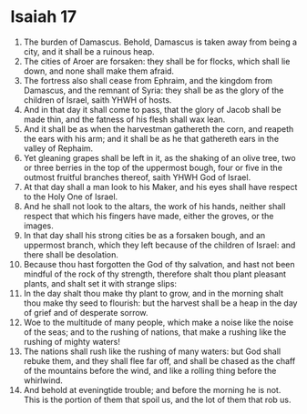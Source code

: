 ﻿# Isaiah 17
1. The burden of Damascus. Behold, Damascus is taken away from being a city, and it shall be a ruinous heap. 
2. The cities of Aroer are forsaken: they shall be for flocks, which shall lie down, and none shall make them afraid. 
3. The fortress also shall cease from Ephraim, and the kingdom from Damascus, and the remnant of Syria: they shall be as the glory of the children of Israel, saith YHWH of hosts. 
4. And in that day it shall come to pass, that the glory of Jacob shall be made thin, and the fatness of his flesh shall wax lean. 
5. And it shall be as when the harvestman gathereth the corn, and reapeth the ears with his arm; and it shall be as he that gathereth ears in the valley of Rephaim. 
6.  Yet gleaning grapes shall be left in it, as the shaking of an olive tree, two or three berries in the top of the uppermost bough, four or five in the outmost fruitful branches thereof, saith YHWH God of Israel. 
7. At that day shall a man look to his Maker, and his eyes shall have respect to the Holy One of Israel. 
8. And he shall not look to the altars, the work of his hands, neither shall respect that which his fingers have made, either the groves, or the images. 
9.  In that day shall his strong cities be as a forsaken bough, and an uppermost branch, which they left because of the children of Israel: and there shall be desolation. 
10. Because thou hast forgotten the God of thy salvation, and hast not been mindful of the rock of thy strength, therefore shalt thou plant pleasant plants, and shalt set it with strange slips: 
11. In the day shalt thou make thy plant to grow, and in the morning shalt thou make thy seed to flourish: but the harvest shall be a heap in the day of grief and of desperate sorrow. 
12.  Woe to the multitude of many people, which make a noise like the noise of the seas; and to the rushing of nations, that make a rushing like the rushing of mighty waters! 
13. The nations shall rush like the rushing of many waters: but God shall rebuke them, and they shall flee far off, and shall be chased as the chaff of the mountains before the wind, and like a rolling thing before the whirlwind. 
14. And behold at eveningtide trouble; and before the morning he is not. This is the portion of them that spoil us, and the lot of them that rob us. 
